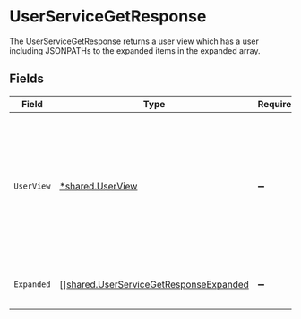# UserServiceGetResponse

The UserServiceGetResponse returns a user view which has a user including JSONPATHs to the expanded items in the expanded array.


## Fields

| Field                                                                                                               | Type                                                                                                                | Required                                                                                                            | Description                                                                                                         |
| ------------------------------------------------------------------------------------------------------------------- | ------------------------------------------------------------------------------------------------------------------- | ------------------------------------------------------------------------------------------------------------------- | ------------------------------------------------------------------------------------------------------------------- |
| `UserView`                                                                                                          | [*shared.UserView](../../models/shared/userview.md)                                                                 | :heavy_minus_sign:                                                                                                  | The UserView object provides a user response object, as well as JSONPATHs to related objects provided by expanders. |
| `Expanded`                                                                                                          | [][shared.UserServiceGetResponseExpanded](../../models/shared/userservicegetresponseexpanded.md)                    | :heavy_minus_sign:                                                                                                  | List of serialized related objects.                                                                                 |